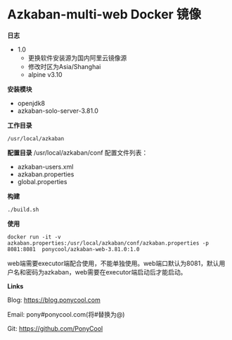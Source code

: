 # Azkaban-multi-web  Docker 镜像

**日志**

- 1.0
  - 更换软件安装源为国内阿里云镜像源
  - 修改时区为Asia/Shanghai
  - alpine v3.10
  
**安装模块**

- openjdk8
- azkaban-solo-server-3.81.0

**工作目录**

`/usr/local/azkaban`

**配置目录**
/usr/local/azkaban/conf
配置文件列表：
- azkaban-users.xml
- azkaban.properties
- global.properties

**构建**

```
./build.sh
```

**使用**

```
docker run -it -v azkaban.properties:/usr/local/azkaban/conf/azkaban.properties -p 8081:8081  ponycool/azkaban-web-3.81.0:1.0
```
web端需要executor端配合使用，不能单独使用。web端口默认为8081，默认用户名和密码为azkaban，web需要在executor端启动后才能启动。

**Links**

Blog: https://blog.ponycool.com

Email: pony#ponycool.com(将#替换为@)

Git: https://github.com/PonyCool
